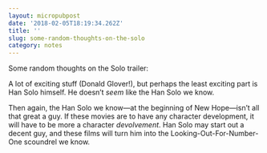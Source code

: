 ```yaml
---
layout: micropubpost
date: '2018-02-05T18:19:34.262Z'
title: ''
slug: some-random-thoughts-on-the-solo
category: notes
---
```

Some random thoughts on the Solo trailer:

A lot of exciting stuff (Donald Glover!), but perhaps the least exciting part is Han Solo himself. He doesn’t _seem_ like the Han Solo we know.

Then again, the Han Solo we know—at the beginning of New Hope—isn’t all that great a guy. If these movies are to have any character development, it will have to be more a character *devolvement*. Han Solo may start out a decent guy, and these films will turn him into the Looking-Out-For-Number-One scoundrel we know.
